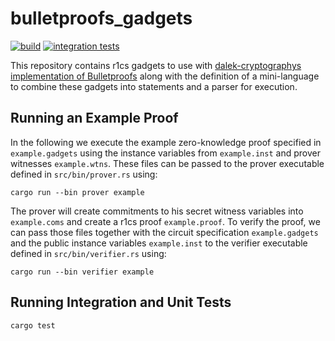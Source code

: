 # bulletproofs_gadgets
[![build](https://github.com/MarcKloter/bulletproofs_gadgets/workflows/build/badge.svg)](https://github.com/MarcKloter/bulletproofs_gadgets/actions)
[![integration tests](https://github.com/MarcKloter/bulletproofs_gadgets/workflows/Integration%20Tests/badge.svg)](https://github.com/MarcKloter/bulletproofs_gadgets/actions)

This repository contains r1cs gadgets to use with [dalek-cryptographys implementation of Bulletproofs](https://github.com/dalek-cryptography/bulletproofs) along with the definition of a mini-language to combine these gadgets into statements and a parser for execution. 

## Running an Example Proof
In the following we execute the example zero-knowledge proof specified in `example.gadgets` using the instance variables from `example.inst` and prover witnesses `example.wtns`. These files can be passed to the prover executable defined in `src/bin/prover.rs` using:
```
cargo run --bin prover example
```
The prover will create commitments to his secret witness variables into `example.coms` and create a r1cs proof `example.proof`. To verify the proof, we can pass those files together with the circuit specification `example.gadgets` and the public instance variables `example.inst` to the verifier executable defined in `src/bin/verifier.rs` using:
```
cargo run --bin verifier example
```

## Running Integration and Unit Tests
```
cargo test
```
